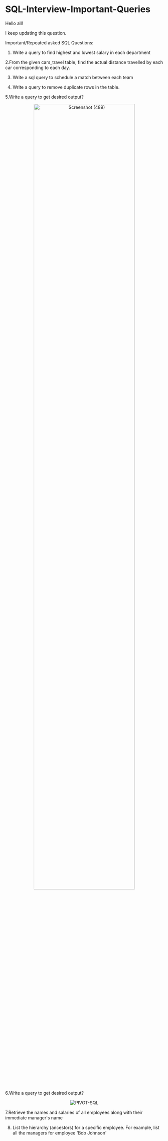 # SQL-Interview-Important-Queries
Hello all!<BR>

I keep updating this question.

Important/Repeated asked SQL Questions:

1. Write a query to find highest and lowest salary in each department<BR>

 2.From the given cars_travel table, find the actual distance travelled by each car corresponding to each day.

3. Write a sql query to schedule a match between each team
   
4. Write a query to remove duplicate rows in the table.

 5.Write a query to get desired output?
      <div style="text-align:center;">
  <img src="https://github.com/hemaprabhavathi20/SQL-Interview-Important-Queries/assets/147178268/e317d5c8-0b21-4708-9752-8e07646c7183" alt="Screenshot (489)" style="width:80%;">
</div>

        
6.Write a query to get desired output? 
              <div style="text-align:center;">
            ![PIVOT-SQL](https://github.com/hemaprabhavathi20/SQL-Interview-Important-Queries/assets/147178268/f9452977-6dc4-4720-98f5-275487e061ec)
                 </div>
                 
 7.Retrieve the names and salaries of all employees along with their immediate manager's name<BR>


8. List the hierarchy (ancestors) for a specific employee. For example, list all the managers for employee 'Bob Johnson'
